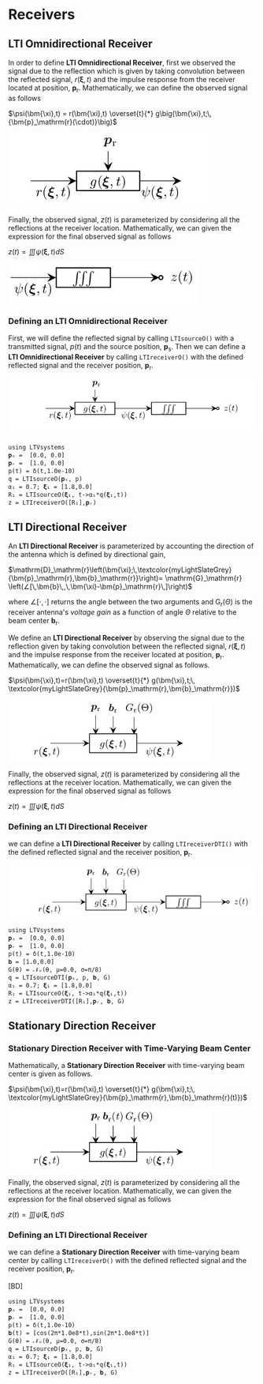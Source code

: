 # Receivers

## LTI Omnidirectional Receiver

In order to define **LTI Omnidirectional Receiver**, first we observed the signal due to the reflection which is given by taking convolution between the reflected signal, $r(\bm{\xi},t)$ and the impulse response from the receiver located at position, $\bm{p}_\mathrm{r}$. Mathematically, we can define the observed signal
as follows

$\psi(\bm{\xi},t) = r(\bm{\xi},t) \overset{t}{*} g\big(\bm{\xi},t;\,{\bm{p}_\mathrm{r}(\cdot)}\big)$

![](https://raw.githubusercontent.com/NMSU-ISA/LTVsystems/main/docs/src/assets/LTI_BD_Psi.png)

Finally, the observed signal, $z(t)$ is parameterized by considering
all the reflections at the receiver location. Mathematically, we can given the expression for the final observed signal as follows

$z(t) = ∭ \psi(\bm{\xi},t) dS$

![](https://raw.githubusercontent.com/NMSU-ISA/LTVsystems/main/docs/src/assets/LTI_BD_Listeners.png)

### Defining an LTI Omnidirectional Receiver

First, we will define the reflected signal by  calling `LTIsourceO()` with a transmitted signal, $p(t)$
and the source position, $\bm{p}_\mathrm{s}$. Then
we can define a  **LTI Omnidirectional Receiver** by calling `LTIreceiverO()` with the defined reflected signal and the receiver position, $\bm{p}_\mathrm{r}$.

![](https://raw.githubusercontent.com/NMSU-ISA/LTVsystems/main/docs/src/assets/LTI_BD_Receivers.png)
```@example
using LTVsystems
𝐩ₛ =  [0.0, 0.0]
𝐩ᵣ =  [1.0, 0.0]  
p(t) = δ(t,1.0e-10)
q = LTIsourceO(𝐩ₛ, p)
α₁ = 0.7; 𝛏₁ = [1.8,0.0]
R₁ = LTIsourceO(𝛏₁, t->α₁*q(𝛏₁,t))
z = LTIreceiverO([R₁],𝐩ᵣ)
```

## LTI Directional Receiver

An **LTI Directional Receiver** is parameterized by accounting the direction of the antenna which is defined by directional gain,

$\mathrm{D}_\mathrm{r}\left(\bm{\xi};\,\textcolor{myLightSlateGrey}
{\bm{p}_\mathrm{r},\bm{b}_\mathrm{r}}\right)= \mathrm{G}_\mathrm{r}
\left(∠[\,\bm{b}\,,\,\bm{\xi}-\bm{p}_\mathrm{r}\,]\right)$

where $∠[⋅,⋅]$ returns the angle between the two arguments and $\mathrm{G}_\mathrm{r}(\Theta)$
is the receiver antenna's $\textit{voltage gain}$ as a function of angle $\Theta$ relative to the beam center $\bm{b}_\mathrm{r}$.

We define an **LTI Directional Receiver** by observing the signal due to the reflection given by taking convolution between the reflected signal, $r(\bm{\xi},t)$ and the impulse response from the receiver located at position, $\bm{p}_\mathrm{r}$.
Mathematically, we can define the observed signal as follows.


$\psi(\bm{\xi},t)=r(\bm{\xi},t) \overset{t}{*} g(\bm{\xi},t;\,
\textcolor{myLightSlateGrey}{\bm{p}_\mathrm{r},\bm{b}_\mathrm{r}})$

![](https://raw.githubusercontent.com/NMSU-ISA/LTVsystems/main/docs/src/assets/LTI_Receivers_DTI.png)

Finally, the observed signal, $z(t)$ is parameterized by considering
all the reflections at the receiver location. Mathematically, we can given the expression for the final observed signal as follows

$z(t) = ∭ \psi(\bm{\xi},t) dS$

### Defining an LTI Directional Receiver

we can define a  **LTI Directional Receiver** by calling `LTIreceiverDTI()` with the defined reflected signal and the receiver position, $\bm{p}_\mathrm{r}$.

![](https://raw.githubusercontent.com/NMSU-ISA/LTVsystems/main/docs/src/assets/LTI_Receivers_DTIobs.png)

```@example
using LTVsystems
𝐩ₛ =  [0.0, 0.0]
𝐩ᵣ =  [1.0, 0.0]  
p(t) = δ(t,1.0e-10)
𝐛 = [1.0,0.0]
G(θ) = 𝒩ᵤ(θ, μ=0.0, σ=π/8)
q = LTIsourceDTI(𝐩ₛ, p, 𝐛, G)
α₁ = 0.7; 𝛏₁ = [1.8,0.0]
R₁ = LTIsourceO(𝛏₁, t->α₁*q(𝛏₁,t))
z = LTIreceiverDTI([R₁],𝐩ᵣ, 𝐛, G)
```
## Stationary Direction Receiver

### Stationary Direction Receiver with Time-Varying Beam Center

Mathematically, a **Stationary Direction Receiver** with time-varying beam center is given as follows.

$\psi(\bm{\xi},t)=r(\bm{\xi},t) \overset{t}{*} g(\bm{\xi},t;\,
\textcolor{myLightSlateGrey}{\bm{p}_\mathrm{r},\bm{b}_\mathrm{r}(t)})$

![](https://raw.githubusercontent.com/NMSU-ISA/LTVsystems/main/docs/src/assets/LTI_Receivers_D.png)

Finally, the observed signal, $z(t)$ is parameterized by considering
all the reflections at the receiver location. Mathematically, we can given the expression for the final observed signal as follows

$z(t) = ∭ \psi(\bm{\xi},t) dS$

### Defining an LTI Directional Receiver

we can define a  **Stationary Direction Receiver** with time-varying beam center by calling `LTIreceiverD()` with the defined reflected signal and the receiver position, $\bm{p}_\mathrm{r}$.

[BD]
```@example
using LTVsystems
𝐩ₛ =  [0.0, 0.0]
𝐩ᵣ =  [1.0, 0.0]  
p(t) = δ(t,1.0e-10)
𝐛(t) = [cos(2π*1.0e8*t),sin(2π*1.0e8*t)]
G(θ) = 𝒩ᵤ(θ, μ=0.0, σ=π/8)
q = LTIsourceD(𝐩ₛ, p, 𝐛, G)
α₁ = 0.7; 𝛏₁ = [1.8,0.0]
R₁ = LTIsourceO(𝛏₁, t->α₁*q(𝛏₁,t))
z = LTIreceiverD([R₁],𝐩ᵣ, 𝐛, G)
```
